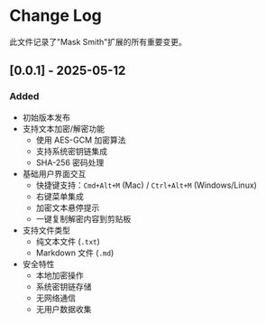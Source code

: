 # Change Log

此文件记录了"Mask Smith"扩展的所有重要变更。

## [0.0.1] - 2025-05-12

### Added
- 初始版本发布
- 支持文本加密/解密功能
  - 使用 AES-GCM 加密算法
  - 支持系统密钥链集成
  - SHA-256 密码处理
- 基础用户界面交互
  - 快捷键支持：`Cmd+Alt+M` (Mac) / `Ctrl+Alt+M` (Windows/Linux)
  - 右键菜单集成
  - 加密文本悬停提示
  - 一键复制解密内容到剪贴板
- 支持文件类型
  - 纯文本文件 (`.txt`)
  - Markdown 文件 (`.md`)
- 安全特性
  - 本地加密操作
  - 系统密钥链存储
  - 无网络通信
  - 无用户数据收集